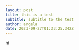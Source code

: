 ```yaml
---
layout: post
title: this is a test
subtitle: subtitle to the test
author: angela
date: 2023-09-27T01:33:25.342Z
---
```

hi